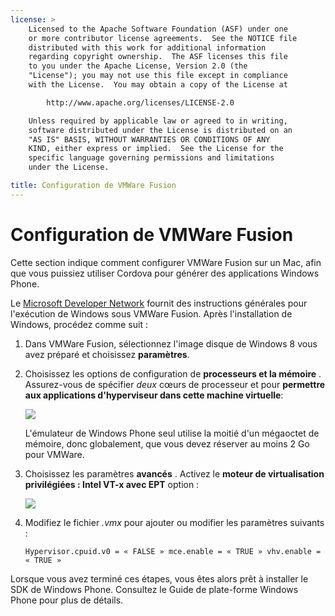 ```yaml
---
license: >
    Licensed to the Apache Software Foundation (ASF) under one
    or more contributor license agreements.  See the NOTICE file
    distributed with this work for additional information
    regarding copyright ownership.  The ASF licenses this file
    to you under the Apache License, Version 2.0 (the
    "License"); you may not use this file except in compliance
    with the License.  You may obtain a copy of the License at

        http://www.apache.org/licenses/LICENSE-2.0

    Unless required by applicable law or agreed to in writing,
    software distributed under the License is distributed on an
    "AS IS" BASIS, WITHOUT WARRANTIES OR CONDITIONS OF ANY
    KIND, either express or implied.  See the License for the
    specific language governing permissions and limitations
    under the License.

title: Configuration de VMWare Fusion
---
```


# Configuration de VMWare Fusion

Cette section indique comment configurer VMWare Fusion sur un Mac, afin que vous puissiez utiliser Cordova pour générer des applications Windows Phone.

Le [Microsoft Developer Network][1] fournit des instructions générales pour l'exécution de Windows sous VMWare Fusion. Après l'installation de Windows, procédez comme suit :

 [1]: http://msdn.microsoft.com/en-US/library/windows/apps/jj945426

1.  Dans VMWare Fusion, sélectionnez l'image disque de Windows 8 vous avez préparé et choisissez **paramètres**.

2.  Choisissez les options de configuration de **processeurs et la mémoire** . Assurez-vous de spécifier *deux* cœurs de processeur et pour **permettre aux applications d'hyperviseur dans cette machine virtuelle**:
    
    ![][2]
    
    L'émulateur de Windows Phone seul utilise la moitié d'un mégaoctet de mémoire, donc globalement, que vous devez réserver au moins 2 Go pour VMWare.

3.  Choisissez les paramètres **avancés** . Activez le **moteur de virtualisation privilégiées : Intel VT-x avec EPT** option :
    
    ![][3]

4.  Modifiez le fichier *.vmx* pour ajouter ou modifier les paramètres suivants :
    
        Hypervisor.cpuid.v0 = « FALSE » mce.enable = « TRUE » vhv.enable = « TRUE »
        

 [2]: img/guide/platforms/wp8/vmware_memory_opts.png
 [3]: img/guide/platforms/wp8/vmware_advanced_opts.png

Lorsque vous avez terminé ces étapes, vous êtes alors prêt à installer le SDK de Windows Phone. Consultez le Guide de plate-forme Windows Phone pour plus de détails.